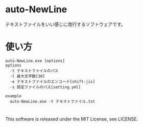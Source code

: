 # auto-NewLine
テキストファイルをいい感じに改行するソフトウェアです。

# 使い方
```
auto-NewLine.exe [options]
options
  -t テキストファイルのパス
  -l 最大文字数[30]
  -e テキストファイルのエンコード[shift-jis]
  -s 設定ファイルのパス[setting.yml]
```

```
example
  auto-NewLine.exe -t テキストファイル.txt
```

#
 This software is released under the MIT License, see LICENSE.